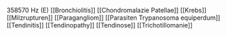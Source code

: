 358570 Hz (E)
[[Bronchiolitis]]
[[Chondromalazie Patellae]]
[[Krebs]]
[[Milzrupturen]]
[[Paragangliom]]
[[Parasiten Trypanosoma equiperdum]]
[[Tendinitis]]
[[Tendinopathy]]
[[Tendinose]]
[[Trichotillomanie]]